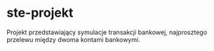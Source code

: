 # ste-projekt
Projekt przedstawiający symulacje transakcji bankowej, najprosztego przelewu między dwoma kontami bankowymi. 
